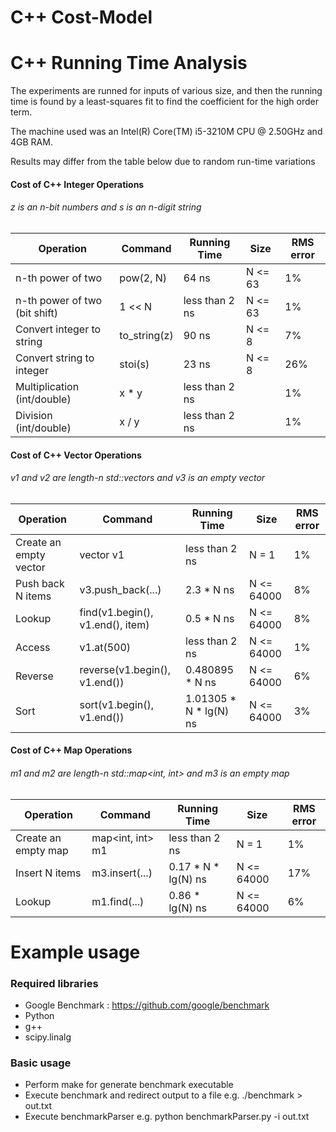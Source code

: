 # C++ Cost-Model

# C++ Running Time Analysis

The experiments are runned for inputs of various size, and then the running time is found by a least-squares fit to find the coefficient for the high order term. 

The machine used was an Intel(R) Core(TM) i5-3210M CPU @ 2.50GHz and 4GB RAM. 

Results may differ from the table below due to random run-time variations

#### Cost of C++ Integer Operations
###### z is an n-bit numbers and s is an n-digit string
| Operation | Command | Running Time | Size | RMS error |
| --- | --- | --- | --- | --- |
| n-th power of two | pow(2, N) | 64 ns | N <= 63 | 1% |
| n-th power of two (bit shift) | 1 << N | less than 2 ns | N <= 63 | 1% |
| Convert integer to string  | to_string(z) | 90 ns | N <= 8 | 7% |
| Convert string to integer  | stoi(s) | 23 ns | N <= 8 | 26% |
| Multiplication (int/double)  | x * y | less than 2 ns |  | 1% |
| Division (int/double)  | x / y | less than 2 ns |  | 1% |

#### Cost of C++ Vector Operations
###### v1 and v2 are length-n std::vectors<int> and v3 is an empty vector
| Operation | Command | Running Time | Size | RMS error |
| --- | --- | --- | --- | --- |
| Create an empty vector | vector<int> v1 | less than 2 ns | N = 1 | 1% |
| Push back N items | v3.push_back(...) | 2.3 * N ns | N <= 64000 | 8% |
| Lookup | find(v1.begin(), v1.end(), item) | 0.5 * N ns | N <= 64000 | 8% |
| Access | v1.at(500) | less than 2 ns | N <= 64000 | 1% |
| Reverse | reverse(v1.begin(), v1.end()) | 0.480895 * N ns | N <= 64000 | 6% |
| Sort | sort(v1.begin(), v1.end()) | 1.01305 * N * lg(N) ns | N <= 64000 | 3% |

#### Cost of C++ Map Operations
###### m1 and m2 are length-n std::map<int, int> and m3 is an empty map
| Operation | Command | Running Time | Size | RMS error |
| --- | --- | --- | --- | --- |
| Create an empty map | map<int, int> m1 | less than 2 ns | N = 1 | 1% |
| Insert N items | m3.insert(...) | 0.17 * N * lg(N) ns | N <= 64000 | 17% |
| Lookup | m1.find(...) | 0.86 * lg(N) ns | N <= 64000 | 6% |

# Example usage
### Required libraries
* Google Benchmark : https://github.com/google/benchmark
* Python
* g++
* scipy.linalg

### Basic usage
* Perform make for generate benchmark executable
* Execute benchmark and redirect output to a file e.g. ./benchmark > out.txt
* Execute benchmarkParser e.g. python benchmarkParser.py -i out.txt
